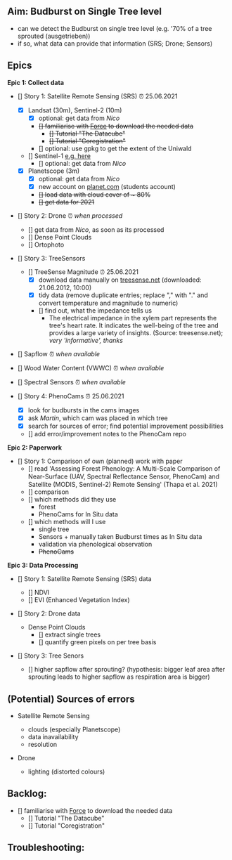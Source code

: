 ## Aim: Budburst on Single Tree level
- can we detect the Budburst on single tree level (e.g. '70% of a tree sprouted (ausgetrieben))
- if so, what data can provide that information (SRS; Drone; Sensors)

## Epics

**Epic 1: Collect data**

- [] Story 1: Satellite Remote Sensing (SRS) :alarm_clock: 25.06.2021
  - [x] Landsat (30m), Sentinel-2 (10m)
    - [x] optional: get data from *Nico*
    - <del> [] familiarise with [Force](https://force-eo.readthedocs.io/en/latest/howto/index.html) to download the needed data </del>
      -  <del> [] Tutorial "The Datacube" </del>
      - <del> [] Tutorial "Coregistration" </del>
    - </del> [] optional: use gpkg to get the extent of the Uniwald </del>
  - [] Sentinel-1 [e.g. here](https://scihub.copernicus.eu/)
    - [] optional: get data from *Nico*
  - [x] Planetscope (3m)
    - [x] optional: get data from *Nico*
    - [x] new account on [planet.com](https://www.planet.com/) (students account)
    - <del> [] load data with cloud cover of ~ 80% </del>
    - <del> [] get data for 2021 </del>

- [] Story 2: Drone :alarm_clock: *when processed*
  - [] get data from *Nico*, as soon as its processed
  - [] Dense Point Clouds
  - [] Ortophoto

- [] Story 3: TreeSensors
  - [] TreeSense Magnitude :alarm_clock: 25.06.2021
    - [x] download data manually on [treesense.net](https://login.treesense.net/home/) (downloaded: 21.06.2012, 10:00)
    - [x] tidy data (remove duplicate entries; replace "," with "." and convert temperature and magnitude to numeric)
    - [] find out, what the impedance tells us
        - The electrical impedance in the xylem part represents the tree's heart rate. It indicates the well-being of the tree and provides a large variety of insights. (Source: treesense.net); *very 'informative', thanks*
 - [] Sapflow :alarm_clock: *when available*
 - [] Wood Water Content (VWWC) :alarm_clock: *when available*
 - [] Spectral Sensors :alarm_clock: *when available*
 
- [] Story 4: PhenoCams :alarm_clock: 25.06.2021
  - [x] look for budbursts in the cams images
  - [x] ask *Martin*, which cam was placed in which tree
  - [x] search for sources of error; find potential improvement possibilities
  - [] add error/improvement notes to the PhenoCam repo

**Epic 2: Paperwork**
 
- [] Story 1: Comparison of own (planned) work with paper
  - [] read 'Assessing Forest Phenology: A Multi-Scale Comparison of Near-Surface (UAV, Spectral Reﬂectance Sensor, PhenoCam) and Satellite (MODIS, Sentinel-2) Remote Sensing' (Thapa et al. 2021)
  - [] comparison
   - [] which methods did they use
      - forest
      - PhenoCams for In Situ data
   - [] which methods will I use
      - single tree
      - Sensors + manually taken Budburst times as In Situ data
      - validation via phenological observation
      - <del> PhenoCams </del>

**Epic 3: Data Processing**

- [] Story 1: Satellite Remote Sensing (SRS) data
  - [] NDVI
  - [] EVI (Enhanced Vegetation Index)

- [] Story 2: Drone data
  - Dense Point Clouds
    - [] extract single trees
    - [] quantify green pixels on per tree basis
  
- [] Story 3: Tree Senors
  - [] higher sapflow after sprouting? (hypothesis: bigger leaf area after sprouting leads to higher sapflow as respiration area is bigger)
 
## (Potential) Sources of errors

- Satellite Remote Sensing
  - clouds (especially Planetscope)
  - data inavailability
  - resolution
 
- Drone
  - lighting (distorted colours)

## Backlog:

- [] familiarise with [Force](https://force-eo.readthedocs.io/en/latest/howto/index.html) to download the needed data </del>
    - [] Tutorial "The Datacube" </del>
    - [] Tutorial "Coregistration"

## Troubleshooting:
